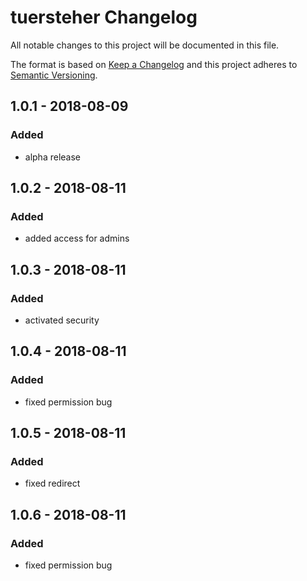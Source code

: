 # tuersteher Changelog

All notable changes to this project will be documented in this file.

The format is based on [Keep a Changelog](http://keepachangelog.com/) and this project adheres to [Semantic Versioning](http://semver.org/).

## 1.0.1 - 2018-08-09
### Added
- alpha release

## 1.0.2 - 2018-08-11
### Added
- added access for admins

## 1.0.3 - 2018-08-11
### Added
- activated security

## 1.0.4 - 2018-08-11
### Added
- fixed permission bug

## 1.0.5 - 2018-08-11
### Added
- fixed redirect

## 1.0.6 - 2018-08-11
### Added
- fixed permission bug